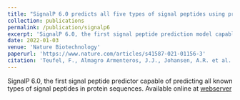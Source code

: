 ```yaml
---
title: "SignalP 6.0 predicts all five types of signal peptides using protein language models"
collection: publications
permalink: /publication/signalp6
excerpt: 'SignalP 6.0, the first signal peptide prediction model capable of predicting all known types of signal peptides. [Online predictor](https://services.healthtech.dtu.dk/service.php?SignalP-6.0) [Code](https://github.com/fteufel/signalp-6.0/)'
date: 2022-01-03
venue: 'Nature Biotechnology'
paperurl: 'https://www.nature.com/articles/s41587-021-01156-3'
citation: 'Teufel, F., Almagro Armenteros, J.J., Johansen, A.R. et al. SignalP 6.0 predicts all five types of signal peptides using protein language models. Nat Biotechnol (2022).'
---
```

SignalP 6.0, the first signal peptide predictor capable of predicting all known types of signal peptides in protein sequences. Available online at [webserver](https://services.healthtech.dtu.dk/service.php?SignalP-6.0)
